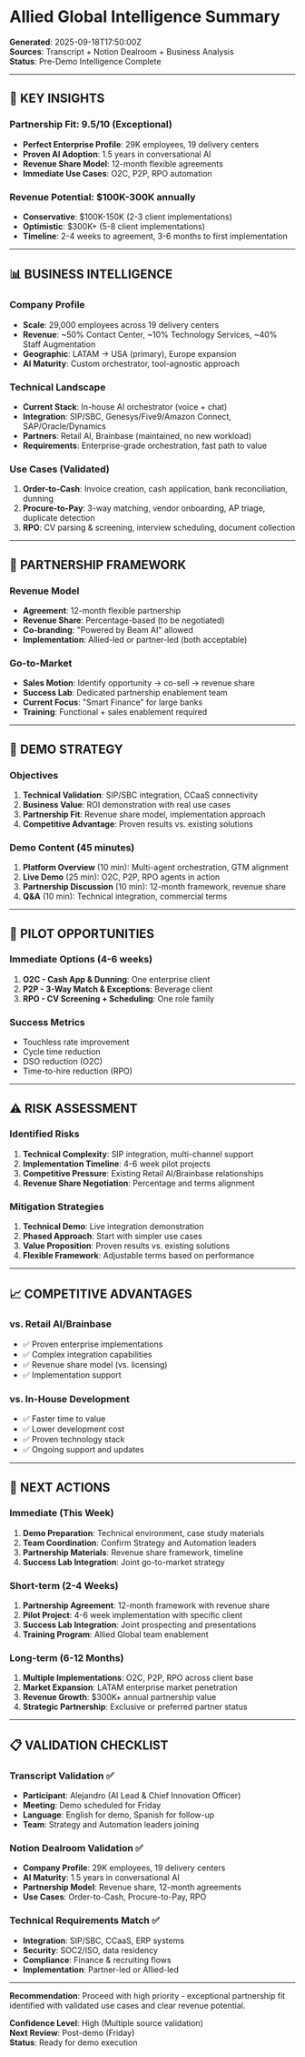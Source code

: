 # Allied Global Intelligence Summary
**Generated**: 2025-09-18T17:50:00Z  
**Sources**: Transcript + Notion Dealroom + Business Analysis  
**Status**: Pre-Demo Intelligence Complete

---

## 🎯 KEY INSIGHTS

### Partnership Fit: 9.5/10 (Exceptional)
- **Perfect Enterprise Profile**: 29K employees, 19 delivery centers
- **Proven AI Adoption**: 1.5 years in conversational AI
- **Revenue Share Model**: 12-month flexible agreements
- **Immediate Use Cases**: O2C, P2P, RPO automation

### Revenue Potential: $100K-300K annually
- **Conservative**: $100K-150K (2-3 client implementations)
- **Optimistic**: $300K+ (5-8 client implementations)
- **Timeline**: 2-4 weeks to agreement, 3-6 months to first implementation

---

## 📊 BUSINESS INTELLIGENCE

### Company Profile
- **Scale**: 29,000 employees across 19 delivery centers
- **Revenue**: ~50% Contact Center, ~10% Technology Services, ~40% Staff Augmentation
- **Geographic**: LATAM → USA (primary), Europe expansion
- **AI Maturity**: Custom orchestrator, tool-agnostic approach

### Technical Landscape
- **Current Stack**: In-house AI orchestrator (voice + chat)
- **Integration**: SIP/SBC, Genesys/Five9/Amazon Connect, SAP/Oracle/Dynamics
- **Partners**: Retail AI, Brainbase (maintained, no new workload)
- **Requirements**: Enterprise-grade orchestration, fast path to value

### Use Cases (Validated)
1. **Order-to-Cash**: Invoice creation, cash application, bank reconciliation, dunning
2. **Procure-to-Pay**: 3-way matching, vendor onboarding, AP triage, duplicate detection
3. **RPO**: CV parsing & screening, interview scheduling, document collection

---

## 🤝 PARTNERSHIP FRAMEWORK

### Revenue Model
- **Agreement**: 12-month flexible partnership
- **Revenue Share**: Percentage-based (to be negotiated)
- **Co-branding**: "Powered by Beam AI" allowed
- **Implementation**: Allied-led or partner-led (both acceptable)

### Go-to-Market
- **Sales Motion**: Identify opportunity → co-sell → revenue share
- **Success Lab**: Dedicated partnership enablement team
- **Current Focus**: "Smart Finance" for large banks
- **Training**: Functional + sales enablement required

---

## 🎯 DEMO STRATEGY

### Objectives
1. **Technical Validation**: SIP/SBC integration, CCaaS connectivity
2. **Business Value**: ROI demonstration with real use cases
3. **Partnership Fit**: Revenue share model, implementation approach
4. **Competitive Advantage**: Proven results vs. existing solutions

### Demo Content (45 minutes)
1. **Platform Overview** (10 min): Multi-agent orchestration, GTM alignment
2. **Live Demo** (25 min): O2C, P2P, RPO agents in action
3. **Partnership Discussion** (10 min): 12-month framework, revenue share
4. **Q&A** (10 min): Technical integration, commercial terms

---

## 🚀 PILOT OPPORTUNITIES

### Immediate Options (4-6 weeks)
1. **O2C - Cash App & Dunning**: One enterprise client
2. **P2P - 3-Way Match & Exceptions**: Beverage client
3. **RPO - CV Screening + Scheduling**: One role family

### Success Metrics
- Touchless rate improvement
- Cycle time reduction
- DSO reduction (O2C)
- Time-to-hire reduction (RPO)

---

## ⚠️ RISK ASSESSMENT

### Identified Risks
1. **Technical Complexity**: SIP integration, multi-channel support
2. **Implementation Timeline**: 4-6 week pilot projects
3. **Competitive Pressure**: Existing Retail AI/Brainbase relationships
4. **Revenue Share Negotiation**: Percentage and terms alignment

### Mitigation Strategies
1. **Technical Demo**: Live integration demonstration
2. **Phased Approach**: Start with simpler use cases
3. **Value Proposition**: Proven results vs. existing solutions
4. **Flexible Framework**: Adjustable terms based on performance

---

## 📈 COMPETITIVE ADVANTAGES

### vs. Retail AI/Brainbase
- ✅ Proven enterprise implementations
- ✅ Complex integration capabilities
- ✅ Revenue share model (vs. licensing)
- ✅ Implementation support

### vs. In-House Development
- ✅ Faster time to value
- ✅ Lower development cost
- ✅ Proven technology stack
- ✅ Ongoing support and updates

---

## 🎯 NEXT ACTIONS

### Immediate (This Week)
1. **Demo Preparation**: Technical environment, case study materials
2. **Team Coordination**: Confirm Strategy and Automation leaders
3. **Partnership Materials**: Revenue share framework, timeline
4. **Success Lab Integration**: Joint go-to-market strategy

### Short-term (2-4 Weeks)
1. **Partnership Agreement**: 12-month framework with revenue share
2. **Pilot Project**: 4-6 week implementation with specific client
3. **Success Lab Integration**: Joint prospecting and presentations
4. **Training Program**: Allied Global team enablement

### Long-term (6-12 Months)
1. **Multiple Implementations**: O2C, P2P, RPO across client base
2. **Market Expansion**: LATAM enterprise market penetration
3. **Revenue Growth**: $300K+ annual partnership value
4. **Strategic Partnership**: Exclusive or preferred partner status

---

## 📋 VALIDATION CHECKLIST

### Transcript Validation ✅
- **Participant**: Alejandro (AI Lead & Chief Innovation Officer)
- **Meeting**: Demo scheduled for Friday
- **Language**: English for demo, Spanish for follow-up
- **Team**: Strategy and Automation leaders joining

### Notion Dealroom Validation ✅
- **Company Profile**: 29K employees, 19 delivery centers
- **AI Maturity**: 1.5 years in conversational AI
- **Partnership Model**: Revenue share, 12-month agreements
- **Use Cases**: Order-to-Cash, Procure-to-Pay, RPO

### Technical Requirements Match ✅
- **Integration**: SIP/SBC, CCaaS, ERP systems
- **Security**: SOC2/ISO, data residency
- **Compliance**: Finance & recruiting flows
- **Implementation**: Partner-led or Allied-led

---

**Recommendation**: Proceed with high priority - exceptional partnership fit identified with validated use cases and clear revenue potential.

**Confidence Level**: High (Multiple source validation)  
**Next Review**: Post-demo (Friday)  
**Status**: Ready for demo execution
